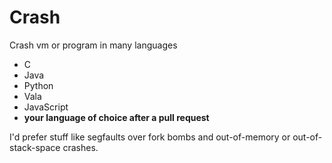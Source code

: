 Crash
=====

Crash vm or program in many languages

- C
- Java
- Python
- Vala
- JavaScript
- __your language of choice after a pull request__

I'd prefer stuff like segfaults over fork bombs and out-of-memory or out-of-stack-space crashes.
